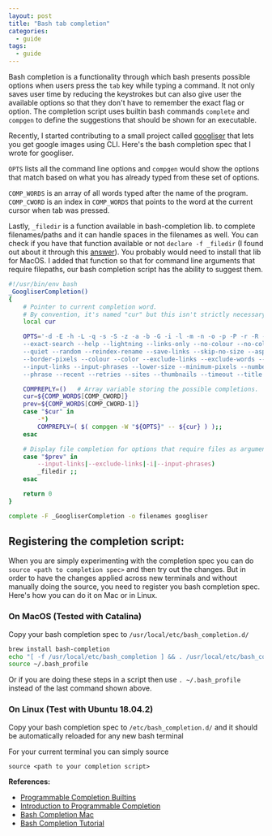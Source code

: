 ```yaml
---
layout: post
title: "Bash tab completion"
categories:
  - guide
tags:
  - guide
---
```

Bash completion is a functionality through which bash presents possible options when users press the `tab` key while typing a command. It not only saves user time by reducing the keystrokes but can also give user the available options so that they don't have to remember the exact flag or option. The completion script uses builtin bash commands `complete` and `compgen` to define the suggestions that should be shown for an executable.

Recently, I started contributing to a small project called [googliser](https://github.com/teracow/googliser) that lets you get google images using CLI. Here's the bash completion spec that I wrote for googliser.

`OPTS` lists all the command line options and `compgen` would show the options that match based on what you has already typed from these set of options.

`COMP_WORDS` is an array of all words typed after the name of the program.
`COMP_CWORD` is an index in `COMP_WORDS` that points to the word at the current cursor when tab was pressed.  

Lastly, `_filedir` is a function available in bash-completion lib. to complete filenames/paths and it can handle spaces in the filenames as well. You can check if you have that function available or not `declare -f _filedir` (I found out about it through this [answer](https://stackoverflow.com/questions/23998364/bash-completion-script-to-complete-file-path-after-certain-arguments-options)). You probably would need to install that lib for MacOS. I added that function so that for command line arguments that require filepaths, our bash completion script has the ability to suggest them. 

```bash
#!/usr/bin/env bash
_GoogliserCompletion()
{
    # Pointer to current completion word.
    # By convention, it's named "cur" but this isn't strictly necessary.
    local cur

    OPTS='-d -E -h -L -q -s -S -z -a -b -G -i -l -m -n -o -p -P -r -R -t -T -u --debug \
    --exact-search --help --lightning --links-only --no-colour --no-color --safesearch-off \
    --quiet --random --reindex-rename --save-links --skip-no-size --aspect-ratio \
    --border-pixels --colour --color --exclude-links --exclude-words --format --gallery \
    --input-links --input-phrases --lower-size --minimum-pixels --number --output --parallel \
    --phrase --recent --retries --sites --thumbnails --timeout --title --type --upper-size --usage-rights'

    COMPREPLY=()   # Array variable storing the possible completions.
    cur=${COMP_WORDS[COMP_CWORD]}
    prev=${COMP_WORDS[COMP_CWORD-1]}
    case "$cur" in
        -*)
        COMPREPLY=( $( compgen -W "${OPTS}" -- ${cur} ) );;
    esac

    # Display file completion for options that require files as arguments
    case "$prev" in
        --input-links|--exclude-links|-i|--input-phrases)
        _filedir ;;
    esac

    return 0
}

complete -F _GoogliserCompletion -o filenames googliser
```

## Registering the completion script:
When you are simply experimenting with the completion spec you can do `source <path to completion spec>` and then try out the changes. But in order to have the changes applied across new terminals and without manually doing the source, you need to register you bash completion spec. Here's how you can do it on Mac or in Linux.

### On MacOS (Tested with Catalina)
Copy your bash completion spec to `/usr/local/etc/bash_completion.d/`

```bash
brew install bash-completion
echo "[ -f /usr/local/etc/bash_completion ] && . /usr/local/etc/bash_completion" >> ~/.bash_profile
source ~/.bash_profile
```

Or if you are doing these steps in a script then use `. ~/.bash_profile` instead of the last command shown above.

### On Linux (Test with Ubuntu 18.04.2)
Copy your bash completion spec to `/etc/bash_completion.d/` and it should be automatically reloaded for any new bash terminal

For your current terminal you can simply source

`source <path to your completion script>`

**References:**
- [Programmable Completion Builtins](https://www.gnu.org/software/bash/manual/html_node/Programmable-Completion-Builtins.html)
- [Introduction to Programmable Completion](https://www.tldp.org/LDP/abs/html/tabexpansion.html)
- [Bash Completion Mac](https://sourabhbajaj.com/mac-setup/BashCompletion/)
- [Bash Completion Tutorial](https://iridakos.com/programming/2018/03/01/bash-programmable-completion-tutorial)
